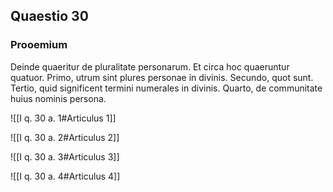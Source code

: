 ## Quaestio 30

### Prooemium

Deinde quaeritur de pluralitate personarum. Et circa hoc quaeruntur quatuor. Primo, utrum sint plures personae in divinis. Secundo, quot sunt. Tertio, quid significent termini numerales in divinis. Quarto, de communitate huius nominis persona.

![[I q. 30 a. 1#Articulus 1]]

![[I q. 30 a. 2#Articulus 2]]

![[I q. 30 a. 3#Articulus 3]]

![[I q. 30 a. 4#Articulus 4]]

